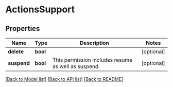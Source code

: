 # ActionsSupport

## Properties
Name | Type | Description | Notes
------------ | ------------- | ------------- | -------------
**delete** | **bool** |  | [optional] 
**suspend** | **bool** | This permission includes resume as well as suspend. | [optional] 

[[Back to Model list]](../README.md#documentation-for-models) [[Back to API list]](../README.md#documentation-for-api-endpoints) [[Back to README]](../README.md)

